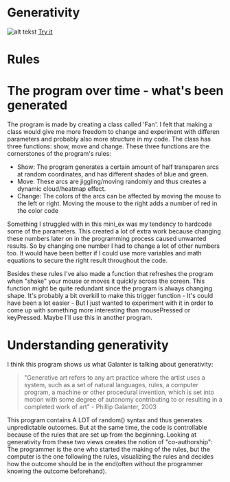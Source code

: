 # Generativity
![alt tekst]() 
[Try it](https://rawgit.com/Margretexie/Mini_ex/master/mini_ex6/empty-example/index.html)
# Rules

# The program over time - what's been generated
The program is made by creating a class called 'Fan'. I felt that making a class would give me more freedom to change and experiment with differen parameters and probably also more structure in my code. The class has three functions: show, move and change. These three functions are the cornerstones of the program's rules:
 - Show: The program generates a certain amount of half transparen arcs at random coordinates, and has different shades of blue and green. 
 - Move: These arcs are jiggling/moving randomly and thus creates a dynamic cloud/heatmap effect.
 - Change: The colors of the arcs can be affected by moving the mouse to the left or right. Moving the mouse to the right adds a number of red in the color code
 
Something I struggled with in this mini_ex was my tendency to hardcode some of the parameters. This created a lot of extra work because changing these numbers later on in the programming process caused unwanted results. So by changing one number I had to change a lot of other numbers too. It would have been better if I could use more variables and math equations to secure the right result throughout the code.
 
Besides these rules I've also made a function that refreshes the program when "shake" your mouse or moves it quickly across the screen. This function might be quite redundant since the program is always changing shape. It's probably a bit overkill to make this trigger function - It's could have been a lot easier - But I just wanted to experiment with it in order to come up with something more interesting than mousePressed or keyPressed. Maybe I'll use this in another program.


# Understanding generativity
I think this program shows us what Galanter is talking about generativity:
>"Generative art refers to any art practice where the artist uses a system, such as a set of natural languages, rules, a computer program, a machine or other procedural invention, which is set into motion with some degree of autonomy contributing to or resulting in a completed work of art" - Phillip Galanter, 2003

This program contains A LOT of random() syntax and thus generates unpredictable outcomes. But at the same time, the code is controllable because of the rules that are set up from the beginning. Looking at generativity from these two views creates the notion of "co-authorship": The programmer is the one who started the making of the rules, but the computer is the one following the rules, visualizing the rules and decides how the outcome should be in the end(often without the programmer knowing the outcome beforehand).
